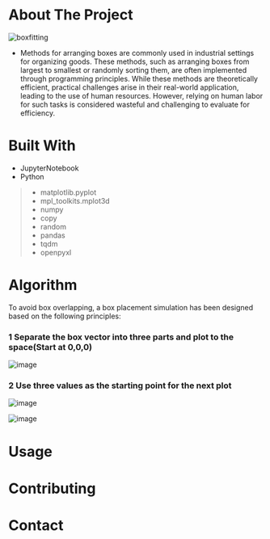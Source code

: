 
# About The Project
![boxfitting](https://github.com/NatChoonhajinda/Container-fittings-algorithm/assets/98221086/284dcba3-8fc9-4d27-b1fb-e7c6053beadf)
- Methods for arranging boxes are commonly used in industrial settings for organizing goods. These methods, such as arranging boxes from largest to smallest or randomly sorting them, are often implemented through programming principles. While these methods are theoretically efficient, practical challenges arise in their real-world application, leading to the use of human resources. However, relying on human labor for such tasks is considered wasteful and challenging to evaluate for efficiency.

# Built With
 - JupyterNotebook
 - Python
  >- matplotlib.pyplot
  >- mpl_toolkits.mplot3d
  >- numpy
  >- copy
  >- random
  >- pandas
  >- tqdm
  >- openpyxl


# Algorithm

To avoid box overlapping, a box placement simulation has been designed based on the following principles:
### 1 Separate the box vector into three parts and plot to the space(Start at 0,0,0)

![image](https://github.com/NatChoonhajinda/Container-fittings-algorithm/assets/98221086/8abbbef9-f7f0-498b-a5cd-c75b66ba25e9)
### 2 Use three values as the starting point for the next plot
![image](https://github.com/NatChoonhajinda/Container-fittings-algorithm/assets/98221086/09e2352b-9f44-453b-9493-5ee02e57e175)

![image](https://github.com/NatChoonhajinda/Container-fittings-algorithm/assets/98221086/7ca35fc5-2317-4e0f-a9c8-502120dd8289)
# Usage


# Contributing
# Contact
